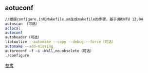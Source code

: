 ## aotuconf

<!-- toc -->

```sh
//根据configure.in和Makefile.am生成makefile的步骤，基于UBUNTU 12.04
autoscan （可选）
aclocal
autoconf
autoheader（可选）
libtoolize --automake --copy --debug --force（可选）
automake --add-missing
autoreconf –f –i –Wall,no–obsolete（可选）
./configure
```
[参考](http://www.51cos.com/?p=1649)